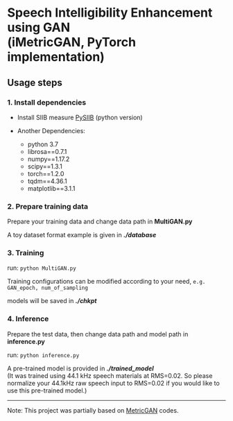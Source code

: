 # Speech Intelligibility Enhancement using GAN 	<br/>(iMetricGAN, PyTorch implementation)


## Usage steps


### 1. Install dependencies

* Install SIIB measure [PySIIB](https://github.com/kamo-naoyuki/pySIIB) (python version)

* Another Dependencies:
    * python 3.7
    * librosa==0.7.1
    * numpy==1.17.2
    * scipy==1.3.1
    * torch==1.2.0
    * tqdm==4.36.1
    * matplotlib==3.1.1

### 2. Prepare training data

Prepare your training data and change data path in **MultiGAN.py**

A toy dataset format example is given in ***./database***

### 3. Training

run: `python MultiGAN.py`

Training configurations can be modified according to your need, `e.g. GAN_epoch, num_of_sampling`

models will be saved in ***./chkpt*** 

### 4. Inference

Prepare the test data, then change data path and model path in **inference.py**

run: `python inference.py`

A pre-trained model is provided in  ***./trained_model***  <br/>(It was trained using 44.1 kHz speech materials at RMS=0.02. So please normalize your 44.1kHz raw speech input to RMS=0.02 if you would like to use this pre-trained model.)

---
Note: This project was partially based on [MetricGAN](https://github.com/JasonSWFu/MetricGAN) codes.
